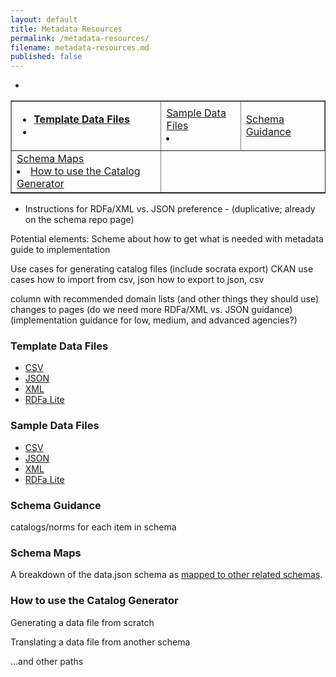 ```yaml
---
layout: default
title: Metadata Resources
permalink: /metadata-resources/
filename: metadata-resources.md
published: false
---
```


<table border="1" width="60%">
<tr>
<td>
<b><ul>
<li><a href="http://project-open-data.github.com/metadata-resources/#template">Template Data Files</a></li>
<li><td><a href="http://project-open-data.github.com/metadata-resources/#sample">Sample Data Files</a></li>
<li><td><a href="http://project-open-data.github.com/metadata-resources/#guidance">Schema Guidance</a></li></td>
</tr>
<tr>
<ul>
<li><td><a href="http://project-open-data.github.com/metadata-resources/#maps">Schema Maps</a></li>
<li><a href="http://project-open-data.github.com/metadata-resources/#generator">How to use the Catalog Generator</a></li></td>
</tr>
</b>
</table>


* Instructions for RDFa/XML vs. JSON preference - (duplicative; already on the schema repo page)

Potential elements:
Scheme about how to get what is needed with metadata
guide to implementation

Use cases for generating catalog files (include socrata export)
CKAN use cases
how to import from csv, json
how to export to json, csv

column with recommended domain lists (and other things they should use)
changes to pages 
(do we need more RDFa/XML vs. JSON guidance)
(implementation guidance for low, medium, and advanced agencies?)



### Template Data Files<a id="template"></a>
* [CSV]()
* [JSON]()
* [XML]()
* [RDFa Lite]()


### Sample Data Files<a id="sample"></a>
* [CSV]()
* [JSON]()
* [XML]()
* [RDFa Lite]()

### Schema Guidance<a id="guidance"></a>

catalogs/norms for each item in schema

### Schema Maps<a id="maps"></a>

A breakdown of the data.json schema as [mapped to other related schemas]().  

### How to use the Catalog Generator<a id="generator"></a>

Generating a data file from scratch

Translating a data file from another schema

 ...and other paths